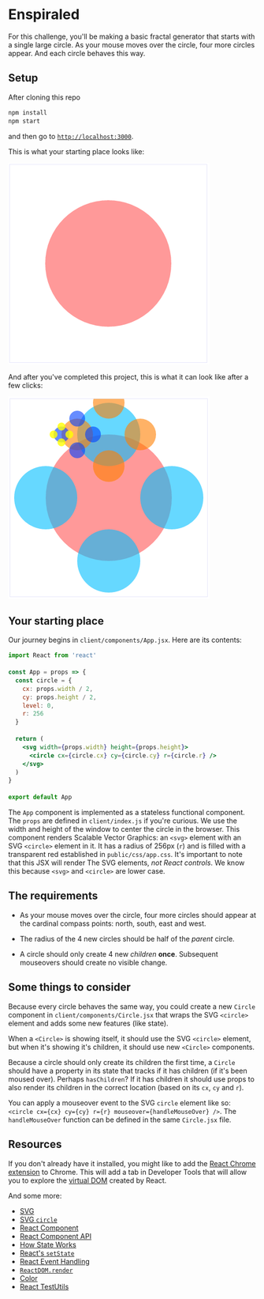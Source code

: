 # Enspiraled

For this challenge, you'll be making a basic fractal generator that starts with a single large circle. As your mouse moves over the circle, four more circles appear. And each circle behaves this way.

## Setup

After cloning this repo

```sh
npm install
npm start
```

and then go to [`http://localhost:3000`](http://localhost:3000).

This is what your starting place looks like:

![Base case](./public/images/base-circle.png)

And after you've completed this project, this is what it can look like after a few clicks:

![Enspiraled](./public/images/enspiral.png)


## Your starting place

Our journey begins in `client/components/App.jsx`. Here are its contents:

```jsx
import React from 'react'

const App = props => {
  const circle = {
    cx: props.width / 2,
    cy: props.height / 2,
    level: 0,
    r: 256
  }

  return (
    <svg width={props.width} height={props.height}>
      <circle cx={circle.cx} cy={circle.cy} r={circle.r} />
    </svg>
  )
}

export default App
```

The `App` component is implemented as a stateless functional component. The `props` are defined in `client/index.js` if you're curious. We use the width and height of the window to center the circle in the browser. This component renders Scalable Vector Graphics: an `<svg>` element with an SVG `<circle>` element in it. It has a radius of 256px (`r`) and is filled with a transparent red established in `public/css/app.css`. It's important to note that this JSX will render The SVG elements, _not React controls_. We know this because `<svg>` and `<circle>` are lower case.


## The requirements

* As your mouse moves over the circle, four more circles should appear at the cardinal compass points: north, south, east and west.

* The radius of the 4 new circles should be half of the _parent_ circle.

* A circle should only create 4 new _children_ **once**. Subsequent mouseovers should create no visible change.


## Some things to consider

Because every circle behaves the same way, you could create a new `Circle` component in `client/components/Circle.jsx` that wraps the SVG `<circle>` element and adds some new features (like state).

When a `<Circle>` is showing itself, it should use the SVG `<circle>` element, but when it's showing it's children, it should use new `<Circle>` components.

Because a circle should only create its children the first time, a `Circle` should have a property in its state that tracks if it has children (if it's been moused over). Perhaps `hasChildren`? If it has children it should use props to also render its children in the correct location (based on its `cx`, `cy` and `r`).

You can apply a mouseover event to the SVG `circle` element like so: `<circle cx={cx} cy={cy} r={r} mouseover={handleMouseOver} />`. The `handleMouseOver` function can be defined in the same `Circle.jsx` file.


## Resources

If you don't already have it installed, you might like to add the [React Chrome extension](https://chrome.google.com/webstore/detail/react-developer-tools/fmkadmapgofadopljbjfkapdkoienihi?hl=en) to Chrome. This will add a tab in Developer Tools that will allow you to explore the [virtual DOM](http://tonyfreed.com/blog/what_is_virtual_dom) created by React.

And some more:

* [SVG](https://developer.mozilla.org/en/docs/Web/SVG)
* [SVG `circle`](https://developer.mozilla.org/en-US/docs/Web/SVG/Element/circle)
* [React Component](https://facebook.github.io/react/docs/reusable-components.html#es6-classes)
* [React Component API](https://facebook.github.io/react/docs/component-api.html)
* [How State Works](https://facebook.github.io/react/docs/interactivity-and-dynamic-uis.html#how-state-works)
* [React's `setState`](https://facebook.github.io/react/docs/component-api.html#setstate)
* [React Event Handling](https://facebook.github.io/react/docs/interactivity-and-dynamic-uis.html#a-simple-example)
* [`ReactDOM.render`](https://facebook.github.io/react/docs/top-level-api.html#reactdom.render)
* [Color](https://developer.mozilla.org/en/docs/Web/CSS/color_value)
* [React TestUtils](https://facebook.github.io/react/docs/test-utils.html)

